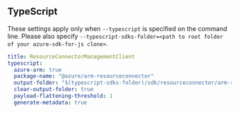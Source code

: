 ## TypeScript

These settings apply only when `--typescript` is specified on the command line.
Please also specify `--typescript-sdks-folder=<path to root folder of your azure-sdk-for-js clone>`.

``` yaml $(typescript)
title: ResourceConnectorManagementClient
typescript:
  azure-arm: true
  package-name: "@azure/arm-resourceconnector"
  output-folder: "$(typescript-sdks-folder)/sdk/resourceconnector/arm-resourceconnector"
  clear-output-folder: true
  payload-flattening-threshold: 1
  generate-metadata: true
```
